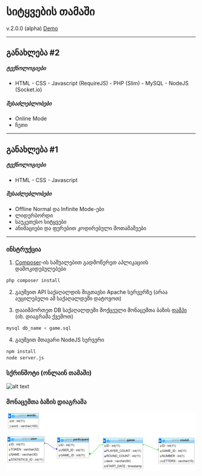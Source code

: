 # სიტყვების თამაში 
v.2.0.0 (alpha) [Demo](https://georgegach.github.io/wordgame/)
***

## განახლება #2
##### ტექნოლოგიები
- HTML - CSS - Javascript (RequireJS) - PHP (Slim) - MySQL - NodeJS (Socket.io)

##### შესაძლებლობები
- Online Mode
- ჩეთი

***

## განახლება #1
##### ტექნოლოგიები
- HTML - CSS - Javascript

##### შესაძლებლობები
- Offline Normal და Infinite Mode-ები
- ლიდერბორდი
- საუკეთესო სიტყვები
- ანიმაციები და ფერებით კოდირებული მოთამაშეები


***
### ინსტრუქცია
1) [Composer](https://getcomposer.org/download/)-ის საშუალებით გადმოწერეთ  აპლიკაციის დამოკიდებულებები  
```bash
php composer install
```
2) გაუშვით API საქაღალდის შიგთავსი Apache სერვერზე (არაა აუცილებელი ამ საქაღალდეში დატოვოთ)

3) დააიმპორთეთ DB საქაღალდეში მოქცეული მონაცემთა ბაზის [დამპი](https://github.com/georgegach/wordgame/raw/master/DB/game.sql) (იხ. დიაგრამა ქვემოთ)
```bash
mysql db_name < game.sql
```
4) გაუშვით მთავარი NodeJS სერვერი
```bash
npm install
node server.js
```

### სქრინშოტი (ონლაინ თამაში)
![alt text](https://github.com/georgegach/wordgame/raw/master/docs/screen.png)


### მონაცემთა ბაზის დიაგრამა
![alt text](https://github.com/georgegach/wordgame/raw/master/DB/design.JPG)
